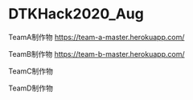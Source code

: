 # DTKHack2020_Aug

TeamA制作物
https://team-a-master.herokuapp.com/

TeamB制作物
https://team-b-master.herokuapp.com/

TeamC制作物

TeamD制作物
